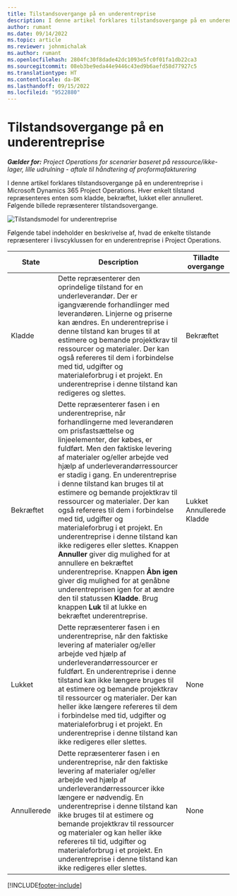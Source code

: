 ```yaml
---
title: Tilstandsovergange på en underentreprise
description: I denne artikel forklares tilstandsovergange på en underentreprise i Microsoft Dynamics 365 Project Operations, efterhånden som underentreprisen oprettes, udføres og lukkes.
author: rumant
ms.date: 09/14/2022
ms.topic: article
ms.reviewer: johnmichalak
ms.author: rumant
ms.openlocfilehash: 2804fc30f8dade42dc1093e5fc0f01fa1db22ca3
ms.sourcegitcommit: 08eb3be9eda44e9446c43ed9b6aefd58d77927c5
ms.translationtype: HT
ms.contentlocale: da-DK
ms.lasthandoff: 09/15/2022
ms.locfileid: "9522880"
---
```

# <a name="state-transitions-on-a-subcontract"></a>Tilstandsovergange på en underentreprise 

_**Gælder for:** Project Operations for scenarier baseret på ressource/ikke-lager, lille udrulning - aftale til håndtering af proformafakturering_

I denne artikel forklares tilstandsovergange på en underentreprise i Microsoft Dynamics 365 Project Operations. Hver enkelt tilstand repræsenteres enten som kladde, bekræftet, lukket eller annulleret. Følgende billede repræsenterer tilstandsovergange.

![Tilstandsmodel for underentreprise](../media/SubconStates.png)  

Følgende tabel indeholder en beskrivelse af, hvad de enkelte tilstande repræsenterer i livscyklussen for en underentreprise i Project Operations.

| State | Description | Tilladte overgange |
| --- | --- | --- |
| Kladde | Dette repræsenterer den oprindelige tilstand for en underleverandør. Der er igangværende forhandlinger med leverandøren. Linjerne og priserne kan ændres. En underentreprise i denne tilstand kan bruges til at estimere og bemande projektkrav til ressourcer og materialer. Der kan også refereres til dem i forbindelse med tid, udgifter og materialeforbrug i et projekt. En underentreprise i denne tilstand kan redigeres og slettes. | Bekræftet |
| Bekræftet | Dette repræsenterer fasen i en underentreprise, når forhandlingerne med leverandøren om prisfastsættelse og linjeelementer, der købes, er fuldført. Men den faktiske levering af materialer og/eller arbejde ved hjælp af underleverandørressourcer er stadig i gang. En underentreprise i denne tilstand kan bruges til at estimere og bemande projektkrav til ressourcer og materialer. Der kan også refereres til dem i forbindelse med tid, udgifter og materialeforbrug i et projekt. En underentreprise i denne tilstand kan ikke redigeres eller slettes. Knappen **Annuller** giver dig mulighed for at annullere en bekræftet underentreprise. Knappen **Åbn igen** giver dig mulighed for at genåbne underentreprisen igen for at ændre den til statussen **Kladde**. Brug knappen **Luk** til at lukke en bekræftet underentreprise. | Lukket <br> Annullerede <br> Kladde |
| Lukket | Dette repræsenterer fasen i en underentreprise, når den faktiske levering af materialer og/eller arbejde ved hjælp af underleverandørressourcer er fuldført. En underentreprise i denne tilstand kan ikke længere bruges til at estimere og bemande projektkrav til ressourcer og materialer. Der kan heller ikke længere refereres til dem i forbindelse med tid, udgifter og materialeforbrug i et projekt. En underentreprise i denne tilstand kan ikke redigeres eller slettes. | None |
| Annullerede | Dette repræsenterer fasen i en underentreprise, når den faktiske levering af materialer og/eller arbejde ved hjælp af underleverandørressourcer ikke længere er nødvendig. En underentreprise i denne tilstand kan ikke bruges til at estimere og bemande projektkrav til ressourcer og materialer og kan heller ikke refereres til tid, udgifter og materialeforbrug i et projekt. En underentreprise i denne tilstand kan ikke redigeres eller slettes. | None |


[!INCLUDE[footer-include](../../includes/footer-banner.md)]
